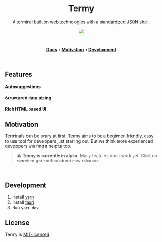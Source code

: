 <h1 align="center">Termy</h1>

<p align="center">
    A terminal built on web technologies with a standardized JSON shell.
</p>

<p align="center">
  <a href="https://termy.app" target="_blank"><img src="./web/public/demo3.gif" /></a>
</p>

<br/>

<p align="center">
  <a href="https://termy.app/docs"><strong>Docs</strong></a> •
  <a href="#motivation"><strong>Motivation</strong></a> •
  <a href="#development"><strong>Development</strong></a>
</p>

<br/>

## Features

#### Autosuggestions

#### Structured data piping

#### Rich HTML based UI

## Motivation

Terminals can be scary at first. Termy aims to be a beginner-friendly, easy to use tool for developers just starting out. But we think more experienced developers will find it helpful too.

> ⚠️ **Termy is currently in alpha.** Many features don't work yet. Click on _watch_ to get notified about new releases.

<br />

## Development

1. Install [yarn](https://classic.yarnpkg.com/en/docs/install)
2. Install [tauri](https://tauri.studio)
3. Run `yarn dev`

## License

Termy is [MIT-licensed](./LICENSE).
